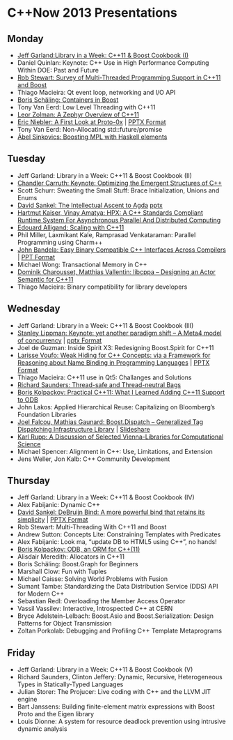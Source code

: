 # C++Now 2013 Presentations

## Monday

* [Jeff Garland:Library in a Week: C++11 & Boost Cookbook (I)](https://github.com/boostcon/cppnow_presentations_2013/blob/master/mon/2013_library_in_a_week_day1.pdf?raw=true)
* Daniel Quinlan: Keynote: C++ Use in High Performance Computing Within DOE: Past and Future
* [Rob Stewart: Survey of Multi-Threaded Programming Support in C++11 and Boost](https://github.com/boostcon/cppnow_presentations_2013/blob/master/mon/mt_survey.pdf?raw=true)
* Thiago Macieira: Qt event loop, networking and I/O API	
* [Boris Schäling: Containers in Boost](https://github.com/boostcon/cppnow_presentations_2013/blob/master/mon/containers_in_boost.pdf?raw=true)
* Tony Van Eerd: Low Level Threading with C++11	
* [Leor Zolman: A Zephyr Overview of C++11](https://github.com/boostcon/cppnow_presentations_2013/blob/master/mon/zephyr_cpp_overview.pdf?raw=true)
* [Eric Niebler: A First Look at Proto-0x](https://github.com/boostcon/cppnow_presentations_2013/blob/master/mon/proto-v5-preview.pdf?raw=true) | [PPTX Format](https://github.com/boostcon/cppnow_presentations_2013/blob/master/mon/proto-v5-preview.pptx?raw=true)
* Tony Van Eerd: Non-Allocating std::future/promise	
* [Ábel Sinkovics: Boosting MPL with Haskell elements](https://github.com/boostcon/cppnow_presentations_2013/blob/master/mon/boosting_mpl_with_haskell_elements.pdf?raw=true)

## Tuesday

* Jeff Garland: Library in a Week: C++11 & Boost Cookbook (II)
* [Chandler Carruth: Keynote: Optimizing the Emergent Structures of C++](https://github.com/boostcon/cppnow_presentations_2013/blob/master/tue/cppnow_2013keynote.pdf?raw=true)
* Scott Schurr: Sweating the Small Stuff: Brace Initialization, Unions and Enums	
* [David Sankel: The Intellectual Ascent to Agda](https://github.com/boostcon/cppnow_presentations_2013/blob/master/tue/intellectual_ascent_to_agda.pdf?raw=true) [pptx](https://github.com/boostcon/cppnow_presentations_2013/blob/master/tue/intellectual_ascent_to_agda.pptx?raw=true)
* [Hartmut Kaiser, Vinay Amatya: HPX: A C++ Standards Compliant Runtime System For Asynchronous Parallel And Distributed Computing](https://github.com/boostcon/cppnow_presentations_2013/blob/master/tue/managing_asynchrony_in_cpp.pdf?raw=true)
* [Edouard Alligand: Scaling with C++11](https://github.com/boostcon/cppnow_presentations_2013/blob/master/tue/scaling_with_cpp11.pdf?raw=true)
* Phil Miller, Laxmikant Kale, Ramprasad Venkataraman: Parallel Programming using Charm++	
* [John Bandela: Easy Binary Compatible C++ Interfaces Across Compilers](https://github.com/boostcon/cppnow_presentations_2013/blob/master/tue/easy_binary_compat.pdf?raw=true) | [PPT Format](https://github.com/boostcon/cppnow_presentations_2013/blob/master/tue/easy_binary_compat.ppt?raw=true)
* Michael Wong: Transactional Memory in C++	
* [Dominik Charousset, Matthias Vallentin: libcppa – Designing an Actor Semantic for C++11](https://github.com/boostcon/cppnow_presentations_2013/blob/master/tue/cppnow13-libcppa.pdf?raw=true)
* Thiago Macieira: Binary compatibility for library developers

## Wednesday
* Jeff Garland: Library in a Week: C++11 & Boost Cookbook (III)
* [Stanley Lippman: Keynote: yet another paradigm shift – A Meta4 model of concurrency](https://github.com/boostcon/cppnow_presentations_2013/blob/master/wed/yaps_cppnow_2013.pdf?raw=true) | [pptx Format](https://github.com/boostcon/cppnow_presentations_2013/blob/master/wed/yaps_cppnow_2013.pptx?raw=true)
* Joel de Guzman: Inside Spirit X3: Redesigning Boost.Spirit for C++11	
* [Larisse Voufo: Weak Hiding for C++ Concepts: via a Framework for Reasoning about Name Binding in Programming Languages](https://github.com/boostcon/cppnow_presentations_2013/blob/master/wed/weak_hiding.pdf?raw=true) | [PPTX Format](https://github.com/boostcon/cppnow_presentations_2013/blob/master/wed/weak_hiding.pptx?raw=true)
* Thiago Macieira: C++11 use in Qt5: Challanges and Solutions
* [Richard Saunders: Thread-safe and Thread-neutral Bags](https://github.com/boostcon/cppnow_presentations_2013/blob/master/wed/ThreadSafeBagsConf.pdf?raw=true)
* [Boris Kolpackov: Practical C++11: What I Learned Adding C++11 Support to ODB](https://github.com/boostcon/cppnow_presentations_2013/blob/master/wed/practical-cxx11.pdf?raw=true)
* John Lakos: Applied Hierarchical Reuse: Capitalizing on Bloomberg’s Foundation Libraries
* [Joel Falcou, Mathias Gaunard: Boost.Dispatch – Generalized Tag Dispatching Infrastructure Library](https://github.com/boostcon/cppnow_presentations_2013/blob/master/wed/boost_dispatch.pdf?raw=true) | [Slideshare](http://fr.slideshare.net/joelfalcou/cppnow/)
* [Karl Rupp: A Discussion of Selected Vienna-Libraries for Computational Science](https://github.com/boostcon/cppnow_presentations_2013/blob/master/wed/Rupp-Rudolf-Weinbub-Vienna-Libraries-Draft.pdf?raw=true)
* Michael Spencer: Alignment in C++: Use, Limitations, and Extension
* Jens Weller, Jon Kalb: C++ Community Development

## Thursday
* Jeff Garland: Library in a Week: C++11 & Boost Cookbook (IV)
* Alex Fabijanic: Dynamic C++	
* [David Sankel: DeBruijn Bind: A more powerful bind that retains its simplicity](https://github.com/boostcon/cppnow_presentations_2013/blob/master/thu/DeBruijn_Bind.pdf?raw=true) | [PPTX Format](https://github.com/boostcon/cppnow_presentations_2013/blob/master/thu/DeBruijn_Bind.pptx?raw=true)
* Rob Stewart: Multi-Threading With C++11 and Boost
* Andrew Sutton: Concepts Lite: Constraining Templates with Predicates	
* Alex Fabijanic: Look ma, “update DB to HTML5 using C++”, no hands!	
* [Boris Kolpackov: ODB, an ORM for C++(11)](https://github.com/boostcon/cppnow_presentations_2013/blob/master/thu/odb-orm-cxx11.pdf?raw=true)
* Alisdair Meredith: Allocators in C++11	
* Boris Schäling: Boost.Graph for Beginners	
* Marshall Clow: Fun with Tuples
* Michael Caisse: Solving World Problems with Fusion	
* Sumant Tambe: Standardizing the Data Distribution Service (DDS) API for Modern C++	
* Sebastian Redl: Overloading the Member Access Operator
* Vassil Vassilev: Interactive, Introspected C++ at CERN	
* Bryce Adelstein-Lelbach: Boost.Asio and Boost.Serialization: Design Patterns for Object Transmission	
* Zoltan Porkolab: Debugging and Profiling C++ Template Metaprograms

## Friday
* Jeff Garland: Library in a Week: C++11 & Boost Cookbook (V)
* Richard Saunders, Clinton Jeffery: Dynamic, Recursive, Heterogeneous Types in Statically-Typed Languages	
* Julian Storer: The Projucer: Live coding with C++ and the LLVM JIT engine	
* Bart Janssens: Building finite-element matrix expressions with Boost Proto and the Eigen library
* Louis Dionne: A system for resource deadlock prevention using intrusive dynamic analysis
